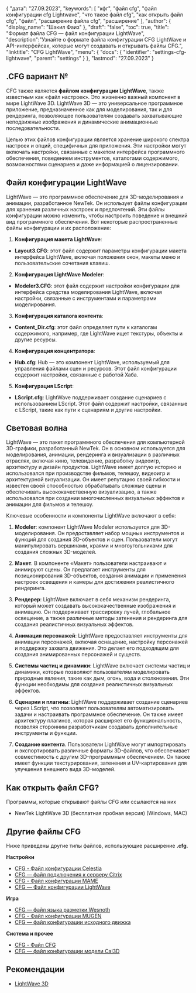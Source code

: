 {
"дата": "27.09.2023",
  "keywords": [
"кфг",
"файл cfg",
"файл конфигурации cfg Lightwave",
"что такое файл cfg",
"как открыть файл cfg",
"файл",
"расширение файла cfg",
"расширение"
],
  "author": {
"display_name": "Шакил Фаиз"
},
"draft": "false",
"toc": true,
"title": "Формат файла CFG — файл конфигурации LightWave",
  "description":"Узнайте о формате файла конфигурации CFG LightWave и API-интерфейсах, которые могут создавать и открывать файлы CFG.",
"linktitle": "CFG LightWave",
  "menu": {
    "docs": {
      "identifier": "settings-cfg-lightwave",
"parent": "settings"
}
},
"lastmod": "27.09.2023"
}

## .CFG вариант №

CFG также является **файлом конфигурации LightWave**, также известным как «файл настроек». Это жизненно важный компонент в мире LightWave 3D. LightWave 3D — это универсальное программное приложение, предназначенное как для моделирования, так и для рендеринга, позволяющее пользователям создавать захватывающие неподвижные изображения и динамические анимационные последовательности.

Целью этих файлов конфигурации является хранение широкого спектра настроек и опций, специфичных для приложения. Эти настройки могут включать настройки, связанные с макетом интерфейса программного обеспечения, поведением инструментов, каталогами содержимого, возможностями сценариев и даже информацией о лицензировании.

## Файл конфигурации LightWave

LightWave — это программное обеспечение для 3D-моделирования и анимации, разработанное NewTek. Он использует файлы конфигурации для хранения различных настроек и предпочтений. Эти файлы конфигурации можно изменить, чтобы настроить поведение и внешний вид программного обеспечения. Вот некоторые распространенные файлы конфигурации и их расположение:

1. **Конфигурация макета LightWave**:
    












- **Layout3.CFG**: этот файл содержит параметры конфигурации макета интерфейса LightWave, включая положения окон, макеты меню и пользовательские сочетания клавиш.

2. **Конфигурация LightWave Modeler**:
    












- **Modeler3.CFG**: этот файл содержит настройки конфигурации для интерфейса средства моделирования LightWave, включая настройки, связанные с инструментами и параметрами моделирования.

3. **Конфигурация каталога контента**:
    












- **Content_Dir.cfg**: этот файл определяет пути к каталогам содержимого, например, где LightWave ищет текстуры, объекты и другие ресурсы.

4. **Конфигурация концентратора**:
    












- **Hub.cfg**: Hub — это компонент LightWave, используемый для управления файлами сцен и ресурсов. Этот файл конфигурации содержит настройки, связанные с работой Хаба.

5. **Конфигурация LScript**:
    












- **LScript.cfg**: LightWave поддерживает создание сценариев с использованием LScript. Этот файл содержит настройки, связанные с LScript, такие как пути к сценариям и другие настройки.

## Световая волна

LightWave — это пакет программного обеспечения для компьютерной 3D-графики, разработанный NewTek. Он в основном используется для моделирования, анимации, рендеринга и визуализации в различных отраслях, включая кино, телевидение, разработку видеоигр, архитектуру и дизайн продуктов. LightWave имеет долгую историю и использовался при производстве фильмов, телешоу, видеоигр и архитектурной визуализации. Он имеет репутацию своей гибкости и известен своей способностью обрабатывать сложные сцены и обеспечивать высококачественную визуализацию, а также использовался при создании многочисленных визуальных эффектов и анимации для фильмов и телешоу.

Ключевые особенности и компоненты LightWave включают в себя:

1. **Modeler**: компонент LightWave Modeler используется для 3D-моделирования. Он предоставляет набор мощных инструментов и функций для создания 3D-объектов и сцен. Пользователи могут манипулировать вершинами, краями и многоугольниками для создания сложных 3D-моделей.
    












2. **Макет**. В компоненте «Макет» пользователи настраивают и анимируют сцены. Он предлагает инструменты для позиционирования 3D-объектов, создания анимации и применения настроек освещения и камеры для достижения реалистичного рендеринга.
    












3. **Рендерер**: LightWave включает в себя механизм рендеринга, который может создавать высококачественные изображения и анимацию. Он поддерживает трассировку лучей, глобальное освещение, а также различные методы затенения и рендеринга для создания реалистичных визуальных эффектов.
    












4. **Анимация персонажей**: LightWave предоставляет инструменты для анимации персонажей, включая оснащение, настройку персонажей и поддержку захвата движения. Это делает его подходящим для создания анимированных персонажей и существ.
    












5. **Системы частиц и динамики**: LightWave включает системы частиц и динамики, которые позволяют пользователям моделировать природные явления, такие как дым, огонь, вода и столкновения. Эти функции необходимы для создания реалистичных визуальных эффектов.
    












6. **Сценарии и плагины**: LightWave поддерживает создание сценариев через LScript, что позволяет пользователям автоматизировать задачи и настраивать программное обеспечение. Он также имеет архитектуру плагинов, которая расширяет его функциональность, позволяя сторонним разработчикам создавать дополнительные инструменты и функции.
    












7. **Создание контента**. Пользователи LightWave могут импортировать и экспортировать различные форматы 3D-файлов, что обеспечивает совместимость с другим 3D-программным обеспечением. Он также имеет функции текстурирования, затенения и UV-картирования для улучшения внешнего вида 3D-моделей.
    












## Как открыть файл CFG?

Программы, которые открывают файлы CFG или ссылаются на них

- NewTek LightWave 3D (бесплатная пробная версия) (Windows, MAC)

## Другие файлы CFG

Ниже приведены другие типы файлов, использующие расширение **.cfg**.

**Настройки**
- [CFG - Файл конфигурации Celestia](/ru/settings/cfg-celestia/)
- [CFG — файл подключения к серверу Citrix](/ru/settings/cfg-citrix/)
- [CFG - Файл конфигурации MAME](/ru/settings/cfg-mame/)
- [CFG — Файл конфигурации LightWave](/ru/settings/cfg-lightwave/)

**Игра**
- [CFG — файл языка разметки Wesnoth](/ru/game/cfg-wesnoth/)
- [CFG - Файл конфигурации MUGEN](/ru/game/cfg-mugen/)
- [CFG — файл конфигурации исходного движка](/ru/game/cfg-sourceengine/)

**Система и прочее**
- [CFG - Файл CFG](/ru/system/cfg/)
- [CFG — файл конфигурации модели Cal3D](/ru/misc/cfg-cal3d/)

## Рекомендации
* [LightWave 3D](https://en.wikipedia.org/wiki/LightWave_3D)
